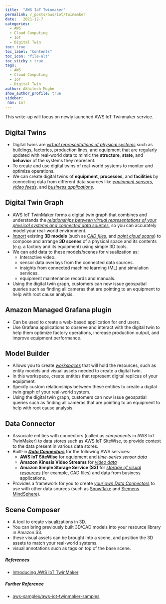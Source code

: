 ```yaml
---
title:  "AWS IoT Twinmaker"
permalink: /_posts/aws/iot/twinmaker
date:   2021-12-7
categories:
  - AWS
  - Cloud Computing
  - IoT
  - Digital Twin
toc: true
toc_label: "Contents"
toc_icon: "file-alt"
toc_sticky : true
tags:
  - AWS
  - Cloud Computing
  - IoT
  - Digital Twin
author: Akhilesh Moghe
show_author_profile: true
sidebar:
 nav: IoT
---
```


This write-up will focus on newly launched AWS IoT Twinmaker service.

## Digital Twins
  - Digital twins are *<u>virtual representations of physical systems</u>* such as buildings, factories, production lines, and equipment that are regularly updated with real-world data to mimic the __structure__, __state__, and __behavior__ of the systems they represent.
  - To create and use digital twins of real-world systems to monitor and optimize operations.
  - We can create digital twins of __equipment__, __processes__, and __facilities__ by connecting data from different data sources like *<u>equipment sensors</u>*, *<u>video feeds</u>*, and *<u>business applications</u>*.

## Digital Twin Graph
  - AWS IoT TwinMaker forms a digital twin graph that combines and understands the *<u>relationships between virtual representations of your physical systems and connected data sources</u>*, so you can accurately model your real-world environment.
  - *<u>Import</u>* existing __3D models__ (such as *<u>CAD files</u>*, and *<u>point cloud scans</u>*) to compose and arrange __3D scenes__ of a physical space and its contents (e.g. a factory and its equipment) using simple 3D tools.
  - We can add data to these models/scenes for visualization as:
    - Interactive video.
    - sensor data overlays from the connected data sources.
    - insights from connected machine learning (ML) and simulation services.
    - equipment maintenance records and manuals.
  - Using the digital twin graph, customers can now issue geospatial queries such as finding all cameras that are pointing to an equipment to help with root cause analysis.

## Amazon Managed Grafana plugin
  - Can be used to create a web-based application for end users.
  - Use Grafana applications to observe and interact with the digital twin to help them optimize factory operations, increase production output, and improve equipment performance.
  
## Model Builder
  - Allows you to create *<u>workspaces</u>* that will hold the resources, such as entity models and visual assets needed to create a digital twin.
  - In this workspace, create entities that represent digital replicas of your equipment.
  - Specify custom relationships between these entities to create a digital twin graph of your real-world system.
  - Using the digital twin graph, customers can now issue geospatial queries such as finding all cameras that are pointing to an equipment to help with root cause analysis.
  
## Data Connector
  - Associate entities with connectors (called as *components* in AWS IoT TwinMaker) to data stores such as AWS IoT SiteWise, to provide context to the data present in various data stores.
  - Built-in __*<u>Data Connectors</u>*__ for the following AWS services:
    - __AWS IoT SiteWise__ for equipment and *<u>time-series sensor data</u>*
    - __Amazon Kinesis Video Streams__ for *<u>video data</u>*
    - __Amazon Simple Storage Service (S3)__ for *<u>storage of visual resources</u>* (for example, CAD files) and data from business applications.
  - Provides a framework for you to create *<u>your own Data Connectors</u>* to use with other data sources (such as [Snowflake](https://www.snowflake.com/) and [Siemens MindSphere](https://siemens.mindsphere.io/en)).

## Scene Composer 
  - A tool to create visualizations in 3D.
  - You can bring previously built 3D/CAD models into your resource library in Amazon S3.
  - these visual assets can be brought into a scene, and position the 3D assets to match your real-world systems.
  - visual annotations such as tags on top of the base scene.
  

##### References
  - [Introducing AWS IoT TwinMaker](https://aws.amazon.com/blogs/iot/introducing-aws-iot-twinmaker/)

##### Further Reference
  - [aws-samples/aws-iot-twinmaker-samples](https://github.com/aws-samples/aws-iot-twinmaker-samples)
  
